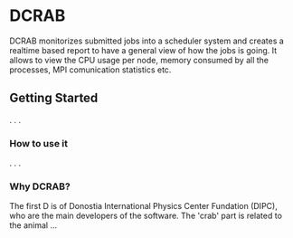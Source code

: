 # DCRAB

DCRAB monitorizes submitted jobs into a scheduler system and creates a realtime based report to have a general view of how the jobs is going. It allows to view the CPU usage per node,
memory consumed by all the processes, MPI comunication statistics etc. 

## Getting Started

. . .

### How to use it
. . .

### Why DCRAB?

The first D is of Donostia International Physics Center Fundation (DIPC), who are the main developers of the software. The 'crab' part is related to the animal ...  
